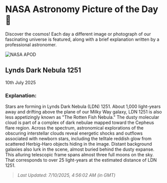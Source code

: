 
  # NASA Astronomy Picture of the Day 🌌

  Discover the cosmos! Each day a different image or photograph of our fascinating universe is featured, along with a brief explanation written by a professional astronomer.

![NASA APOD](https://apod.nasa.gov/apod/image/2507/LDN1251gualco2048.JPG)

## Lynds Dark Nebula 1251

10th July 2025

### Explanation: 

Stars are forming in Lynds Dark Nebula (LDN) 1251. About 1,000 light-years away and drifting above the plane of our Milky Way galaxy, LDN 1251 is also less appetizingly known as "The Rotten Fish Nebula." The dusty molecular cloud is part of a complex of dark nebulae mapped toward the Cepheus flare region. Across the spectrum, astronomical explorations of the obscuring interstellar clouds reveal energetic shocks and outflows associated with newborn stars, including the telltale reddish glow from scattered Herbig-Haro objects hiding in the image. Distant background galaxies also lurk in the scene, almost buried behind the dusty expanse. This alluring telescopic frame spans almost three full moons on the sky. That corresponds to over 25 light-years at the estimated distance of LDN 1251.

> _Last Updated: 7/10/2025, 4:56:02 AM (in GMT)_
